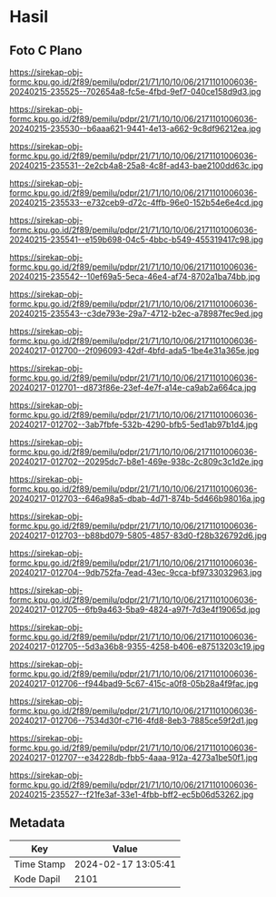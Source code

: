 # Hasil

## Foto C Plano

https://sirekap-obj-formc.kpu.go.id/2f89/pemilu/pdpr/21/71/10/10/06/2171101006036-20240215-235525--702654a8-fc5e-4fbd-9ef7-040ce158d9d3.jpg

https://sirekap-obj-formc.kpu.go.id/2f89/pemilu/pdpr/21/71/10/10/06/2171101006036-20240215-235530--b6aaa621-9441-4e13-a662-9c8df96212ea.jpg

https://sirekap-obj-formc.kpu.go.id/2f89/pemilu/pdpr/21/71/10/10/06/2171101006036-20240215-235531--2e2cb4a8-25a8-4c8f-ad43-bae2100dd63c.jpg

https://sirekap-obj-formc.kpu.go.id/2f89/pemilu/pdpr/21/71/10/10/06/2171101006036-20240215-235533--e732ceb9-d72c-4ffb-96e0-152b54e6e4cd.jpg

https://sirekap-obj-formc.kpu.go.id/2f89/pemilu/pdpr/21/71/10/10/06/2171101006036-20240215-235541--e159b698-04c5-4bbc-b549-455319417c98.jpg

https://sirekap-obj-formc.kpu.go.id/2f89/pemilu/pdpr/21/71/10/10/06/2171101006036-20240215-235542--10ef69a5-5eca-46e4-af74-8702a1ba74bb.jpg

https://sirekap-obj-formc.kpu.go.id/2f89/pemilu/pdpr/21/71/10/10/06/2171101006036-20240215-235543--c3de793e-29a7-4712-b2ec-a78987fec9ed.jpg

https://sirekap-obj-formc.kpu.go.id/2f89/pemilu/pdpr/21/71/10/10/06/2171101006036-20240217-012700--2f096093-42df-4bfd-ada5-1be4e31a365e.jpg

https://sirekap-obj-formc.kpu.go.id/2f89/pemilu/pdpr/21/71/10/10/06/2171101006036-20240217-012701--d873f86e-23ef-4e7f-a14e-ca9ab2a664ca.jpg

https://sirekap-obj-formc.kpu.go.id/2f89/pemilu/pdpr/21/71/10/10/06/2171101006036-20240217-012702--3ab7fbfe-532b-4290-bfb5-5ed1ab97b1d4.jpg

https://sirekap-obj-formc.kpu.go.id/2f89/pemilu/pdpr/21/71/10/10/06/2171101006036-20240217-012702--20295dc7-b8e1-469e-938c-2c809c3c1d2e.jpg

https://sirekap-obj-formc.kpu.go.id/2f89/pemilu/pdpr/21/71/10/10/06/2171101006036-20240217-012703--646a98a5-dbab-4d71-874b-5d466b98016a.jpg

https://sirekap-obj-formc.kpu.go.id/2f89/pemilu/pdpr/21/71/10/10/06/2171101006036-20240217-012703--b88bd079-5805-4857-83d0-f28b326792d6.jpg

https://sirekap-obj-formc.kpu.go.id/2f89/pemilu/pdpr/21/71/10/10/06/2171101006036-20240217-012704--9db752fa-7ead-43ec-9cca-bf9733032963.jpg

https://sirekap-obj-formc.kpu.go.id/2f89/pemilu/pdpr/21/71/10/10/06/2171101006036-20240217-012705--6fb9a463-5ba9-4824-a97f-7d3e4f19065d.jpg

https://sirekap-obj-formc.kpu.go.id/2f89/pemilu/pdpr/21/71/10/10/06/2171101006036-20240217-012705--5d3a36b8-9355-4258-b406-e87513203c19.jpg

https://sirekap-obj-formc.kpu.go.id/2f89/pemilu/pdpr/21/71/10/10/06/2171101006036-20240217-012706--f944bad9-5c67-415c-a0f8-05b28a4f9fac.jpg

https://sirekap-obj-formc.kpu.go.id/2f89/pemilu/pdpr/21/71/10/10/06/2171101006036-20240217-012706--7534d30f-c716-4fd8-8eb3-7885ce59f2d1.jpg

https://sirekap-obj-formc.kpu.go.id/2f89/pemilu/pdpr/21/71/10/10/06/2171101006036-20240217-012707--e34228db-fbb5-4aaa-912a-4273a1be50f1.jpg

https://sirekap-obj-formc.kpu.go.id/2f89/pemilu/pdpr/21/71/10/10/06/2171101006036-20240215-235527--f21fe3af-33e1-4fbb-bff2-ec5b06d53262.jpg


## Metadata

| Key        | Value               |
| ---------- | ------------------- |
| Time Stamp | 2024-02-17 13:05:41 |
| Kode Dapil | 2101                |



